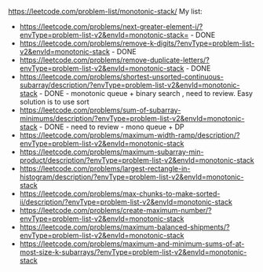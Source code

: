 https://leetcode.com/problem-list/monotonic-stack/
My list:
- https://leetcode.com/problems/next-greater-element-i/?envType=problem-list-v2&envId=monotonic-stack= - DONE
- https://leetcode.com/problems/remove-k-digits/?envType=problem-list-v2&envId=monotonic-stack - DONE
- https://leetcode.com/problems/remove-duplicate-letters/?envType=problem-list-v2&envId=monotonic-stack - DONE
- https://leetcode.com/problems/shortest-unsorted-continuous-subarray/description/?envType=problem-list-v2&envId=monotonic-stack - DONE - monotonic queue + binary search , need to review. Easy solution is to use sort
- https://leetcode.com/problems/sum-of-subarray-minimums/description/?envType=problem-list-v2&envId=monotonic-stack - DONE - need to review - mono queue + DP
- https://leetcode.com/problems/maximum-width-ramp/description/?envType=problem-list-v2&envId=monotonic-stack
- https://leetcode.com/problems/maximum-subarray-min-product/description/?envType=problem-list-v2&envId=monotonic-stack
- https://leetcode.com/problems/largest-rectangle-in-histogram/description/?envType=problem-list-v2&envId=monotonic-stack
- https://leetcode.com/problems/max-chunks-to-make-sorted-ii/description/?envType=problem-list-v2&envId=monotonic-stack
- https://leetcode.com/problems/create-maximum-number/?envType=problem-list-v2&envId=monotonic-stack
- https://leetcode.com/problems/maximum-balanced-shipments/?envType=problem-list-v2&envId=monotonic-stack
- https://leetcode.com/problems/maximum-and-minimum-sums-of-at-most-size-k-subarrays/?envType=problem-list-v2&envId=monotonic-stack